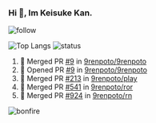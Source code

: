 ### Hi 👋, Im Keisuke Kan.

<!--
**9renpoto/9renpoto** is a ✨ _special_ ✨ repository because its `README.md` (this file) appears on your GitHub profile.

Here are some ideas to get you started:

- 🔭 I’m currently working on ...
- 🌱 I’m currently learning ...
- 👯 I’m looking to collaborate on ...
- 🤔 I’m looking for help with ...
- 💬 Ask me about ...
- 📫 How to reach me: ...
- 😄 Pronouns: ...
- ⚡ Fun fact: ...
-->

![follow](https://img.shields.io/github/followers/9renpoto?label=Follow&style=social)

![Top Langs](https://github-readme-stats.vercel.app/api/top-langs/?username=9renpoto&hide=html&layout=compact)
![status](https://github-readme-stats.vercel.app/api?username=9renpoto&show_icons=true&count_private=true&hide=issues,contribs)

<!--START_SECTION:activity-->
1. 🎉 Merged PR [#9](https://github.com/9renpoto/9renpoto/pull/9) in [9renpoto/9renpoto](https://github.com/9renpoto/9renpoto)
2. 💪 Opened PR [#9](https://github.com/9renpoto/9renpoto/pull/9) in [9renpoto/9renpoto](https://github.com/9renpoto/9renpoto)
3. 🎉 Merged PR [#213](https://github.com/9renpoto/play/pull/213) in [9renpoto/play](https://github.com/9renpoto/play)
4. 🎉 Merged PR [#541](https://github.com/9renpoto/ror/pull/541) in [9renpoto/ror](https://github.com/9renpoto/ror)
5. 🎉 Merged PR [#924](https://github.com/9renpoto/rn/pull/924) in [9renpoto/rn](https://github.com/9renpoto/rn)
<!--END_SECTION:activity-->

![bonfire](https://steamuserimages-a.akamaihd.net/ugc/642122953509701566/B713E72A4007E29A1D2B53919716E2BA9BF237BD/)
